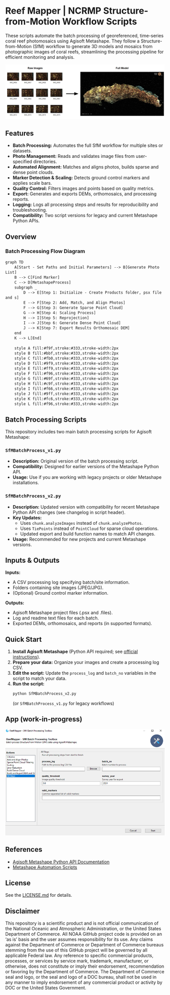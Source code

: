 # Reef Mapper | NCRMP Structure-from-Motion Workflow Scripts

These scripts automate the batch processing of georeferenced, time-series coral reef photomosaics using Agisoft Metashape. They follow a Structure-from-Motion (SfM) workflow to generate 3D models and mosaics from photographic images of coral reefs, streamlining the processing pipeline for efficient monitoring and analysis.

<img src="./docs/s02.png" />

## Features
- **Batch Processing:** Automates the full SfM workflow for multiple sites or datasets.
- **Photo Management:** Reads and validates image files from user-specified directories.
- **Automated Alignment:** Matches and aligns photos, builds sparse and dense point clouds.
- **Marker Detection & Scaling:** Detects ground control markers and applies scale bars.
- **Quality Control:** Filters images and points based on quality metrics.
- **Export:** Generates and exports DEMs, orthomosaics, and processing reports.
- **Logging:** Logs all processing steps and results for reproducibility and troubleshooting.
- **Compatibility:** Two script versions for legacy and current Metashape Python APIs.

## Overview

### Batch Processing Flow Diagram
```mermaid
graph TD
    A[Start - Set Paths and Initial Parameters] --> B[Generate Photo List]
    B --> C[Find Marker]
    C --> D[MetashapeProcess]
    subgraph _
        D --> E[Step 1: Initialize - Create Products folder, psx file and s]
        E --> F[Step 2: Add, Match, and Align Photos]
        F --> G[Step 3: Generate Sparse Point Cloud]
        G --> H[Step 4: Scaling Process]
        H --> I[Step 5: Reprojection]
        I --> J[Step 6: Generate Dense Point Cloud]
        J --> K[Step 7: Export Results Orthomosaic DEM]
    end
    K --> L[End]

    style A fill:#f9f,stroke:#333,stroke-width:2px
    style B fill:#bbf,stroke:#333,stroke-width:2px
    style C fill:#fb0,stroke:#333,stroke-width:2px
    style D fill:#9f9,stroke:#333,stroke-width:2px
    style E fill:#ff9,stroke:#333,stroke-width:2px
    style F fill:#f96,stroke:#333,stroke-width:2px
    style G fill:#69f,stroke:#333,stroke-width:2px
    style H fill:#c9f,stroke:#333,stroke-width:2px
    style I fill:#f66,stroke:#333,stroke-width:2px
    style J fill:#9ff,stroke:#333,stroke-width:2px
    style K fill:#fc6,stroke:#333,stroke-width:2px
    style L fill:#f96,stroke:#333,stroke-width:2px

``` 

## Batch Processing Scripts

This repository includes two main batch processing scripts for Agisoft Metashape:

### `SfMBatchProcess_v1.py`
- **Description:** Original version of the batch processing script.
- **Compatibility:** Designed for earlier versions of the Metashape Python API.
- **Usage:** Use if you are working with legacy projects or older Metashape installations.

### `SfMBatchProcess_v2.py`
- **Description:** Updated version with compatibility for recent Metashape Python API changes (see changelog in script header).
- **Key Updates:**
  - Uses `chunk.analyzeImages` instead of `chunk.analyzePhotos`.
  - Uses `TiePoints` instead of `PointCloud` for sparse cloud operations.
  - Updated export and build function names to match API changes.
- **Usage:** Recommended for new projects and current Metashape versions.

## Inputs & Outputs

**Inputs:**
- A CSV processing log specifying batch/site information.
- Folders containing site images (JPEG/JPG).
- (Optional) Ground control marker information.

**Outputs:**
- Agisoft Metashape project files (.psx and .files).
- Log and readme text files for each batch.
- Exported DEMs, orthomosaics, and reports (in supported formats).


## Quick Start

1. **Install Agisoft Metashape** (Python API required; see [official instructions](https://agisoft.freshdesk.com/support/solutions/articles/31000148930-how-to-install-metashape-stand-alone-python-module)).
2. **Prepare your data:** Organize your images and create a processing log CSV.
3. **Edit the script:** Update the `process_log` and `batch_no` variables in the script to match your data.
4. **Run the script:**  
   ```sh
   python SfMBatchProcess_v2.py
   ```
   (or `SfMBatchProcess_v1.py` for legacy workflows)


## App (work-in-progress)
<img src="./docs/s01.png" />

## References
- [Agisoft Metashape Python API Documentation](https://www.agisoft.com/pdf/metashape_python_api_2_0_0.pdf)
- [Metashape Automation Scripts](https://github.com/agisoft-llc/metashape-scripts/tree/master)

## License
See the [LICENSE.md](./LICENSE.md) for details.

## Disclaimer
This repository is a scientific product and is not official communication of the National Oceanic and Atmospheric Administration, or the United States Department of Commerce. All NOAA GitHub project code is provided on an ‘as is’ basis and the user assumes responsibility for its use. Any claims against the Department of Commerce or Department of Commerce bureaus stemming from the use of this GitHub project will be governed by all applicable Federal law. Any reference to specific commercial products, processes, or services by service mark, trademark, manufacturer, or otherwise, does not constitute or imply their endorsement, recommendation or favoring by the Department of Commerce. The Department of Commerce seal and logo, or the seal and logo of a DOC bureau, shall not be used in any manner to imply endorsement of any commercial product or activity by DOC or the United States Government.

